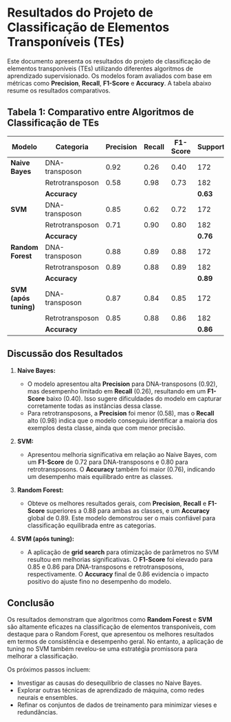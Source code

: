 # Resultados do Projeto de Classificação de Elementos Transponíveis (TEs)

Este documento apresenta os resultados do projeto de classificação de elementos transponíveis (TEs) utilizando diferentes algoritmos de aprendizado supervisionado. Os modelos foram avaliados com base em métricas como **Precision**, **Recall**, **F1-Score** e **Accuracy**. A tabela abaixo resume os resultados comparativos.

## Tabela 1: Comparativo entre Algoritmos de Classificação de TEs

| Modelo               | Categoria         | Precision | Recall | F1-Score | Support |
|----------------------|-------------------|-----------|--------|----------|---------|
| **Naive Bayes**      | DNA-transposon   | 0.92      | 0.26   | 0.40     | 172     |
|                      | Retrotransposon  | 0.58      | 0.98   | 0.73     | 182     |
|                      | **Accuracy**     |           |        |          | **0.63**|
| **SVM**              | DNA-transposon   | 0.85      | 0.62   | 0.72     | 172     |
|                      | Retrotransposon  | 0.71      | 0.90   | 0.80     | 182     |
|                      | **Accuracy**     |           |        |          | **0.76**|
| **Random Forest**    | DNA-transposon   | 0.88      | 0.89   | 0.88     | 172     |
|                      | Retrotransposon  | 0.89      | 0.88   | 0.89     | 182     |
|                      | **Accuracy**     |           |        |          | **0.89**|
| **SVM (após tuning)** | DNA-transposon   | 0.87      | 0.84   | 0.85     | 172     |
|                      | Retrotransposon  | 0.85      | 0.88   | 0.86     | 182     |
|                      | **Accuracy**     |           |        |          | **0.86**|

## Discussão dos Resultados

1. **Naive Bayes:**
   - O modelo apresentou alta **Precision** para DNA-transposons (0.92), mas desempenho limitado em **Recall** (0.26), resultando em um **F1-Score** baixo (0.40). Isso sugere dificuldades do modelo em capturar corretamente todas as instâncias dessa classe.
   - Para retrotransposons, a **Precision** foi menor (0.58), mas o **Recall** alto (0.98) indica que o modelo conseguiu identificar a maioria dos exemplos desta classe, ainda que com menor precisão.

2. **SVM:**
   - Apresentou melhoria significativa em relação ao Naive Bayes, com um **F1-Score** de 0.72 para DNA-transposons e 0.80 para retrotransposons. O **Accuracy** também foi maior (0.76), indicando um desempenho mais equilibrado entre as classes.

3. **Random Forest:**
   - Obteve os melhores resultados gerais, com **Precision**, **Recall** e **F1-Score** superiores a 0.88 para ambas as classes, e um **Accuracy** global de 0.89. Este modelo demonstrou ser o mais confiável para classificação equilibrada entre as categorias.

4. **SVM (após tuning):**
   - A aplicação de **grid search** para otimização de parâmetros no SVM resultou em melhorias significativas. O **F1-Score** foi elevado para 0.85 e 0.86 para DNA-transposons e retrotransposons, respectivamente. O **Accuracy** final de 0.86 evidencia o impacto positivo do ajuste fino no desempenho do modelo.

## Conclusão
Os resultados demonstram que algoritmos como **Random Forest** e **SVM** são altamente eficazes na classificação de elementos transponíveis, com destaque para o Random Forest, que apresentou os melhores resultados em termos de consistência e desempenho geral. No entanto, a aplicação de tuning no SVM também revelou-se uma estratégia promissora para melhorar a classificação.

Os próximos passos incluem:
- Investigar as causas do desequilíbrio de classes no Naive Bayes.
- Explorar outras técnicas de aprendizado de máquina, como redes neurais e ensembles.
- Refinar os conjuntos de dados de treinamento para minimizar vieses e redundâncias.



